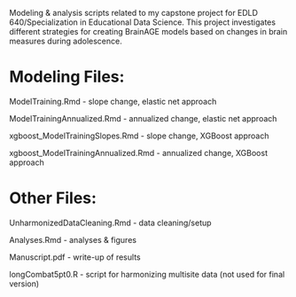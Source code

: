 Modeling & analysis scripts related to my capstone project for EDLD 640/Specialization in Educational Data Science. This project investigates different strategies for creating BrainAGE models based on changes in brain measures during adolescence. 


# Modeling Files:
ModelTraining.Rmd - slope change, elastic net approach

ModelTrainingAnnualized.Rmd - annualized change, elastic net approach

xgboost_ModelTrainingSlopes.Rmd - slope change, XGBoost approach

xgboost_ModelTrainingAnnualized.Rmd - annualized change, XGBoost approach

# Other Files:
UnharmonizedDataCleaning.Rmd - data cleaning/setup 

Analyses.Rmd - analyses & figures

Manuscript.pdf - write-up of results


longCombat5pt0.R - script for harmonizing multisite data (not used for final version)
